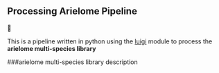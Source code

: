 ## Processing Arielome Pipeline

:horse:

This is a pipeline written in python using the [luigi](https://github.com/spotify/luigi) module to process the **arielome multi-species library**

###arielome multi-species library description



